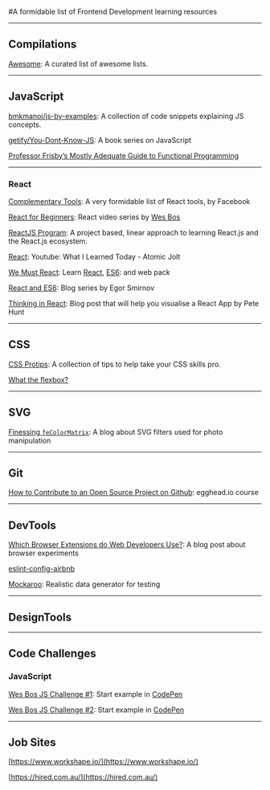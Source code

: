 #A formidable list of Frontend Development learning resources

----
## Compilations

[Awesome](https://github.com/sindresorhus/awesome/): A curated list of awesome lists.

----
## JavaScript

[bmkmanoj/js-by-examples](https://github.com/bmkmanoj/js-by-examples): A collection of code snippets explaining JS concepts.


[getify/You-Dont-Know-JS](https://github.com/getify/You-Dont-Know-JS): A book series on JavaScript


[Professor Frisby’s Mostly Adequate Guide to Functional Programming](https://www.gitbook.com/book/drboolean/mostly-adequate-guide/details)

----
### React
[Complementary Tools](https://github.com/facebook/react/wiki/Complementary-Tools): A very formidable list of React tools, by Facebook

[React for Beginners](https://reactforbeginners.com/): React video series by [Wes Bos](https://twitter.com/wesbos?lang=en)

[ReactJS Program](http://courses.reactjsprogram.com/courses/reactjsfundamentals/lectures/821020): A project based, linear approach to learning React.js and the React.js ecosystem.

[React](https://www.youtube.com/playlist?list=PLUAEXpf1UDMkzPOiNJBrlqsUryn7n2cnK): Youtube: What I Learned Today - Atomic Jolt

[We Must React](http://codestorm.top/we-must-react-ep-01-lets-start-with-webpack-and-babel/): Learn
[React](https://facebook.github.io/react/),
[ES6](http://es6-features.org/): and web pack

[React and ES6](http://egorsmirnov.me/2015/05/22/react-and-es6-part1.html): Blog series by Egor Smirnov

[Thinking in React](https://facebook.github.io/react/docs/thinking-in-react): Blog post that will help you visualise a React App by Pete Hunt

----
## CSS

[CSS Protips](https://github.com/AllThingsSmitty/css-protips): A collection of tips to help take your CSS skills pro.

[What the flexbox?](http://flexbox.io/#/)

----
## SVG

[Finessing `feColorMatrix`](http://alistapart.com/article/finessing-fecolormatrix): A blog about SVG filters used for photo manipulation

----
## Git

[How to Contribute to an Open Source Project on Github](https://egghead.io/series/how-to-contribute-to-an-open-source-project-on-github): egghead.io course

----
## DevTools

[Which Browser Extensions do Web Developers Use?](http://blog.reybango.com/2016/01/20/which-browser-extensions-do-web-developers-use/): A blog post about browser experiments

[eslint-config-airbnb](https://github.com/airbnb/javascript/tree/master/packages/eslint-config-airbnb)

[Mockaroo](https://www.mockaroo.com/): Realistic data generator for testing

----
## DesignTools

----
## Code Challenges
### JavaScript

[Wes Bos JS Challenge #1](https://twitter.com/wesbos/status/694530601286676480?utm_source=newsletter&utm_medium=email&utm_campaign=question): Start example in
[CodePen](http://codepen.io/wesbos/pen/zrLjYq)

[Wes Bos JS Challenge #2](https://twitter.com/wesbos/status/699967550621380608?utm_source=newsletter&utm_medium=email&utm_campaign=question): Start example in [CodePen](http://codepen.io/wesbos/pen/JGVryP)

----
## Job Sites

[https://www.workshape.io/](https://www.workshape.io/)

[https://hired.com.au/](https://hired.com.au/)
